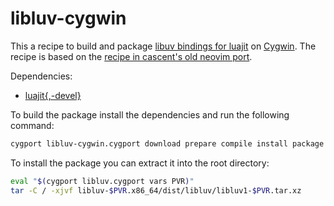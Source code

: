 # libluv-cygwin

This a recipe to build and package [libuv bindings for luajit][1] on
[Cygwin][2]. The recipe is based on the [recipe in cascent's old neovim
port][3].

Dependencies:
- [luajit{,-devel}][4]

To build the package install the dependencies and run the following command:
```sh
cygport libluv-cygwin.cygport download prepare compile install package
```

To install the package you can extract it into the root directory:
```sh
eval "$(cygport libluv.cygport vars PVR)"
tar -C / -xjvf libluv-$PVR.x86_64/dist/libluv/libluv1-$PVR.tar.xz
```

[1]: https://github.com/luvit/luv
[2]: http://www.cygwin.com/
[3]: https://github.com/cascent/neovim-cygwin/blob/09277e3f76981189a2f15d1dbc2f5a4ab4b6c86f/libuv/libuv.cygport
[4]: https://github.com/kgraefe/luajit-cygwin
